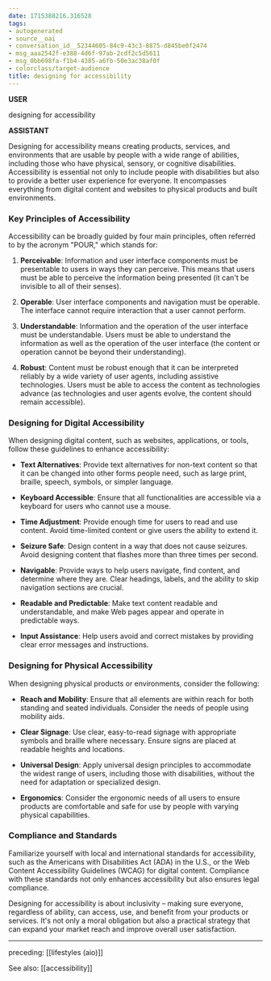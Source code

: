 ```yaml
---
date: 1715388216.316528
tags:
- autogenerated
- source__oai
- conversation_id__52344605-84c9-43c3-8875-d845be0f2474
- msg_aaa2542f-e388-4d6f-97ab-2cdf2c5d5611
- msg_0bb698fa-f1b4-4385-a6fb-50e3ac38af0f
- colorclass/target-audience
title: designing for accessibility
---
```


**USER**

designing for accessibility


**ASSISTANT**

Designing for accessibility means creating products, services, and environments that are usable by people with a wide range of abilities, including those who have physical, sensory, or cognitive disabilities. Accessibility is essential not only to include people with disabilities but also to provide a better user experience for everyone. It encompasses everything from digital content and websites to physical products and built environments.

### Key Principles of Accessibility

Accessibility can be broadly guided by four main principles, often referred to by the acronym "POUR," which stands for:

1. **Perceivable**: Information and user interface components must be presentable to users in ways they can perceive. This means that users must be able to perceive the information being presented (it can't be invisible to all of their senses).

2. **Operable**: User interface components and navigation must be operable. The interface cannot require interaction that a user cannot perform.

3. **Understandable**: Information and the operation of the user interface must be understandable. Users must be able to understand the information as well as the operation of the user interface (the content or operation cannot be beyond their understanding).

4. **Robust**: Content must be robust enough that it can be interpreted reliably by a wide variety of user agents, including assistive technologies. Users must be able to access the content as technologies advance (as technologies and user agents evolve, the content should remain accessible).

### Designing for Digital Accessibility

When designing digital content, such as websites, applications, or tools, follow these guidelines to enhance accessibility:

- **Text Alternatives**: Provide text alternatives for non-text content so that it can be changed into other forms people need, such as large print, braille, speech, symbols, or simpler language.
  
- **Keyboard Accessible**: Ensure that all functionalities are accessible via a keyboard for users who cannot use a mouse.

- **Time Adjustment**: Provide enough time for users to read and use content. Avoid time-limited content or give users the ability to extend it.

- **Seizure Safe**: Design content in a way that does not cause seizures. Avoid designing content that flashes more than three times per second.

- **Navigable**: Provide ways to help users navigate, find content, and determine where they are. Clear headings, labels, and the ability to skip navigation sections are crucial.

- **Readable and Predictable**: Make text content readable and understandable, and make Web pages appear and operate in predictable ways.

- **Input Assistance**: Help users avoid and correct mistakes by providing clear error messages and instructions.

### Designing for Physical Accessibility

When designing physical products or environments, consider the following:

- **Reach and Mobility**: Ensure that all elements are within reach for both standing and seated individuals. Consider the needs of people using mobility aids.

- **Clear Signage**: Use clear, easy-to-read signage with appropriate symbols and braille where necessary. Ensure signs are placed at readable heights and locations.

- **Universal Design**: Apply universal design principles to accommodate the widest range of users, including those with disabilities, without the need for adaptation or specialized design.

- **Ergonomics**: Consider the ergonomic needs of all users to ensure products are comfortable and safe for use by people with varying physical capabilities.

### Compliance and Standards

Familiarize yourself with local and international standards for accessibility, such as the Americans with Disabilities Act (ADA) in the U.S., or the Web Content Accessibility Guidelines (WCAG) for digital content. Compliance with these standards not only enhances accessibility but also ensures legal compliance.

Designing for accessibility is about inclusivity – making sure everyone, regardless of ability, can access, use, and benefit from your products or services. It's not only a moral obligation but also a practical strategy that can expand your market reach and improve overall user satisfaction.


---

preceding: [[lifestyles (aio)]]

See also: [[accessibility]]